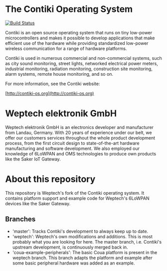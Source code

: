 The Contiki Operating System
============================

[![Build Status](https://travis-ci.org/contiki-os/contiki.svg?branch=master)](https://travis-ci.org/contiki-os/contiki/branches)

Contiki is an open source operating system that runs on tiny low-power
microcontrollers and makes it possible to develop applications that
make efficient use of the hardware while providing standardized
low-power wireless communication for a range of hardware platforms.

Contiki is used in numerous commercial and non-commercial systems,
such as city sound monitoring, street lights, networked electrical
power meters, industrial monitoring, radiation monitoring,
construction site monitoring, alarm systems, remote house monitoring,
and so on.

For more information, see the Contiki website:

[http://contiki-os.org](http://contiki-os.org)

Weptech elektronik GmbH
=======================

Weptech elektronik GmbH is an electronics developer and manufacturer from
Landau, Germany. With 20 years of experience under our belt, we offer our
customers services throughout the whole product development process, from the
first circuit design to state-of-the-art hardware manufacturing and software
development. We also employed our knowledge of 6LoWPAN and OMS technologies to
produce own products like the Saker IoT Gateway.


About this repository
=====================

This repository is Weptech's fork of the Contiki operating system. It contains
platform support and example code for Weptech's 6LoWPAN devices like the Saker
Gateway. 

Branches
--------
 * 'master': Tracks Contiki's development to always keep up to date. 
 * 'weptech': Weptech's own modifications and additions. This is most probably
   what you are looking for here. The master branch, i.e. Contiki's upstream
   development, is continuously merged back in.
 * 'coua-example-peripherals': The basic Coua platform is present in the weptech
   branch. This branch adapts the platform and example after some basic
   peripheral hardware was added as an example.
